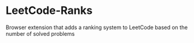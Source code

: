 # LeetCode-Ranks
Browser extension that adds a ranking system to LeetCode based on the number of solved problems
